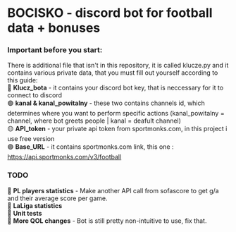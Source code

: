 # BOCISKO - discord bot for football data + bonuses

### Important before you start:
There is additional file that isn't in this repository, it is called klucze.py and it contains various private data, that you must fill out yourself according to this guide:  
🔵 **Klucz_bota** - it contains your discord bot key, that is neccessary for it to connect to discord  
🟢 **kanal & kanal_powitalny** - these two contains channels id, which determines where you want to perform specific actions (kanal_powitalny = channel, where bot greets people | kanal = deafult channel)  
🟡 **API_token** - your private api token from sportmonks.com, in this project i use free version  
🟣 **Base_URL** - it contains sportmonks.com link, this one : https://api.sportmonks.com/v3/football   

### TODO
📌 **PL players statistics** - Make another API call from sofascore to get g/a and their average score per game.  
📌 **LaLiga statistics**  
📌 **Unit tests**  
📌 **More QOL changes** - Bot is still pretty non-intuitive to use, fix that.  